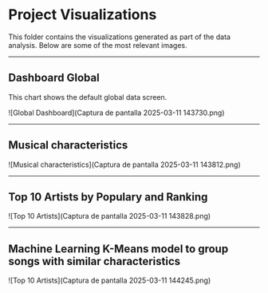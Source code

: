# Project Visualizations

This folder contains the visualizations generated as part of the data analysis. Below are some of the most relevant images.

---

## Dashboard Global

This chart shows the default global data screen.

![Global Dashboard](Captura de pantalla 2025-03-11 143730.png)

---

## Musical characteristics

![Musical characteristics](Captura de pantalla 2025-03-11 143812.png)

---

## Top 10 Artists by Populary and Ranking

![Top 10 Artists](Captura de pantalla 2025-03-11 143828.png)

---

## Machine Learning K-Means model to group songs with similar characteristics

![Top 10 Artists](Captura de pantalla 2025-03-11 144245.png)
